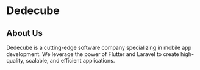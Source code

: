 # Dedecube

## About Us
Dedecube is a cutting-edge software company specializing in mobile app development.
We leverage the power of Flutter and Laravel to create high-quality, scalable, and efficient applications.
